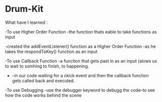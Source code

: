 # Drum-Kit

What have I learned :

-To use Higher Order Function -the function thats eable to take functions as input

   -created the addEventListener() function as a Higher Order Function 
   -as he takes the respondToKey() function as an input

-To use Callback Function -a function that gets past in as an input (alows us to wait to somhing to finish, to happening.
   - -in our code waiting for a ckick event and then the callback function gets called back and executed.

-To use Debugging -use the debugger keyword to debugg the code-to see how the code works behind the scene

